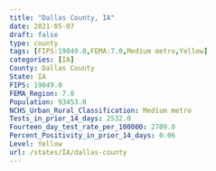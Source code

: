 ```yaml
---
title: "Dallas County, IA"
date: 2021-05-07
draft: false
type: county
tags: [FIPS:19049.0,FEMA:7.0,Medium metro,Yellow]
categories: [IA]
County: Dallas County
State: IA
FIPS: 19049.0
FEMA_Region: 7.0
Population: 93453.0
NCHS_Urban_Rural_Classification: Medium metro
Tests_in_prior_14_days: 2532.0
Fourteen_day_test_rate_per_100000: 2709.0
Percent_Positivity_in_prior_14_days: 0.06
Level: Yellow
url: /states/IA/dallas-county
---
```



